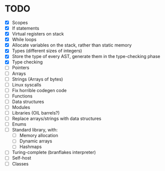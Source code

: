 # TODO
- [x] Scopes
- [x] If statements
- [x] Virtual registers on stack
- [x] While loops
- [x] Allocate variables on the stack, rather than static memory
- [x] Types (different sizes of integers)
- [x] Store the type of every AST, generate them in the type-checking phase
- [x] Type checking
- [ ] Pointers
- [ ] Arrays
- [ ] Strings (Arrays of bytes)
- [ ] Linux syscalls
- [ ] Fix horrible codegen code
- [ ] Functions
- [ ] Data structures
- [ ] Modules
- [ ] Libraries (OIL barrels?)
- [ ] Replace arrays/strings with data structures
- [ ] Enums
- [ ] Standard library, with:
    - [ ] Memory allocation
    - [ ] Dynamic arrays
    - [ ] Hashmaps
- [ ] Turing-complete (branflakes interpreter)
- [ ] Self-host
- [ ] Classes
